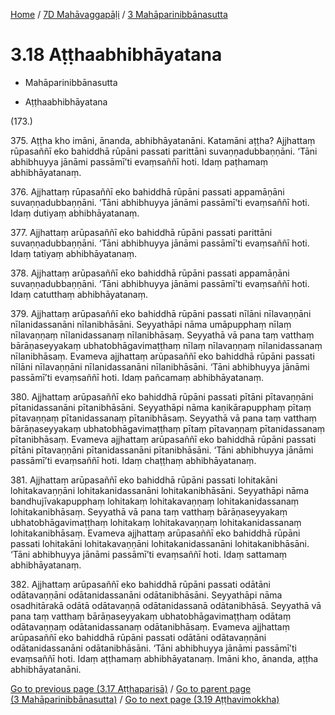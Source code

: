 
[Home](/) / [7D Mahāvaggapāḷi](../../7D.md) / [3 Mahāparinibbānasutta](../3.md)

# 3.18 Aṭṭhaabhibhāyatana

* Mahāparinibbānasutta

* Aṭṭhaabhibhāyatana

(173.)

375\. Aṭṭha kho imāni, ānanda, abhibhāyatanāni. Katamāni aṭṭha? Ajjhattaṃ rūpasaññī eko bahiddhā rūpāni passati parittāni suvaṇṇadubbaṇṇāni. ‘Tāni abhibhuyya jānāmi passāmī’ti evaṃsaññī hoti. Idaṃ paṭhamaṃ abhibhāyatanaṃ.

376\. Ajjhattaṃ rūpasaññī eko bahiddhā rūpāni passati appamāṇāni suvaṇṇadubbaṇṇāni. ‘Tāni abhibhuyya jānāmi passāmī’ti evaṃsaññī hoti. Idaṃ dutiyaṃ abhibhāyatanaṃ.

377\. Ajjhattaṃ arūpasaññī eko bahiddhā rūpāni passati parittāni suvaṇṇadubbaṇṇāni. ‘Tāni abhibhuyya jānāmi passāmī’ti evaṃsaññī hoti. Idaṃ tatiyaṃ abhibhāyatanaṃ.

378\. Ajjhattaṃ arūpasaññī eko bahiddhā rūpāni passati appamāṇāni suvaṇṇadubbaṇṇāni. ‘Tāni abhibhuyya jānāmi passāmī’ti evaṃsaññī hoti. Idaṃ catutthaṃ abhibhāyatanaṃ.

379\. Ajjhattaṃ arūpasaññī eko bahiddhā rūpāni passati nīlāni nīlavaṇṇāni nīlanidassanāni nīlanibhāsāni. Seyyathāpi nāma umāpupphaṃ nīlaṃ nīlavaṇṇaṃ nīlanidassanaṃ nīlanibhāsaṃ. Seyyathā vā pana taṃ vatthaṃ bārāṇaseyyakaṃ ubhatobhāgavimaṭṭhaṃ nīlaṃ nīlavaṇṇaṃ nīlanidassanaṃ nīlanibhāsaṃ. Evameva ajjhattaṃ arūpasaññī eko bahiddhā rūpāni passati nīlāni nīlavaṇṇāni nīlanidassanāni nīlanibhāsāni. ‘Tāni abhibhuyya jānāmi passāmī’ti evaṃsaññī hoti. Idaṃ pañcamaṃ abhibhāyatanaṃ.

380\. Ajjhattaṃ arūpasaññī eko bahiddhā rūpāni passati pītāni pītavaṇṇāni pītanidassanāni pītanibhāsāni. Seyyathāpi nāma kaṇikārapupphaṃ pītaṃ pītavaṇṇaṃ pītanidassanaṃ pītanibhāsaṃ. Seyyathā vā pana taṃ vatthaṃ bārāṇaseyyakaṃ ubhatobhāgavimaṭṭhaṃ pītaṃ pītavaṇṇaṃ pītanidassanaṃ pītanibhāsaṃ. Evameva ajjhattaṃ arūpasaññī eko bahiddhā rūpāni passati pītāni pītavaṇṇāni pītanidassanāni pītanibhāsāni. ‘Tāni abhibhuyya jānāmi passāmī’ti evaṃsaññī hoti. Idaṃ chaṭṭhaṃ abhibhāyatanaṃ.

381\. Ajjhattaṃ arūpasaññī eko bahiddhā rūpāni passati lohitakāni lohitakavaṇṇāni lohitakanidassanāni lohitakanibhāsāni. Seyyathāpi nāma bandhujīvakapupphaṃ lohitakaṃ lohitakavaṇṇaṃ lohitakanidassanaṃ lohitakanibhāsaṃ. Seyyathā vā pana taṃ vatthaṃ bārāṇaseyyakaṃ ubhatobhāgavimaṭṭhaṃ lohitakaṃ lohitakavaṇṇaṃ lohitakanidassanaṃ lohitakanibhāsaṃ. Evameva ajjhattaṃ arūpasaññī eko bahiddhā rūpāni passati lohitakāni lohitakavaṇṇāni lohitakanidassanāni lohitakanibhāsāni. ‘Tāni abhibhuyya jānāmi passāmī’ti evaṃsaññī hoti. Idaṃ sattamaṃ abhibhāyatanaṃ.

382\. Ajjhattaṃ arūpasaññī eko bahiddhā rūpāni passati odātāni odātavaṇṇāni odātanidassanāni odātanibhāsāni. Seyyathāpi nāma osadhitārakā odātā odātavaṇṇā odātanidassanā odātanibhāsā. Seyyathā vā pana taṃ vatthaṃ bārāṇaseyyakaṃ ubhatobhāgavimaṭṭhaṃ odātaṃ odātavaṇṇaṃ odātanidassanaṃ odātanibhāsaṃ. Evameva ajjhattaṃ arūpasaññī eko bahiddhā rūpāni passati odātāni odātavaṇṇāni odātanidassanāni odātanibhāsāni. ‘Tāni abhibhuyya jānāmi passāmī’ti evaṃsaññī hoti. Idaṃ aṭṭhamaṃ abhibhāyatanaṃ. Imāni kho, ānanda, aṭṭha abhibhāyatanāni.

[Go to previous page (3.17 Aṭṭhaparisā)](3.17.md) / [Go to parent page (3 Mahāparinibbānasutta)](../3.md) / [Go to next page (3.19 Aṭṭhavimokkha)](3.19.md)


